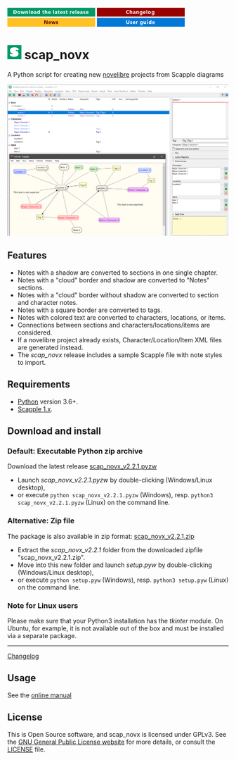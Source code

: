 [![Download the latest release](docs/img/download-button.png)](https://raw.githubusercontent.com/peter88213/scap_novx/main/dist/scap_novx_v2.2.1.pyzw)
[![Changelog](docs/img/changelog-button.png)](docs/changelog.md)
[![News](docs/img/news-button.png)](https://github.com/peter88213/novelibre/discussions/1)
[![User guide](docs/img/help-button.png)](https://peter88213.github.io/nvhelp-en/scap_novx/)

# ![S](icons/sLogo32.png) scap_novx

A Python script for creating new [novelibre](https://github.com/peter88213/novelibre/) projects from Scapple diagrams 

![Screenshot: Example](docs/Screenshots/screen01.png)

## Features

- Notes with a shadow are converted to sections in one single chapter.
- Notes with a "cloud" border and shadow are converted to "Notes" sections.
- Notes with a "cloud" border without shadow are converted to section and character notes.
- Notes with a square border are converted to tags.
- Notes with colored text are converted to characters, locations, or items.
- Connections between sections and characters/locations/items are considered.
- If a novelibre project already exists, Character/Location/Item XML files are generated instead.
- The *scap_novx* release includes a sample Scapple file with note styles to import.

 
## Requirements

- [Python](https://www.python.org/) version 3.6+.
- [Scapple 1.x](https://www.literatureandlatte.com/scapple/overview).


## Download and install

### Default: Executable Python zip archive

Download the latest release [scap_novx_v2.2.1.pyzw](https://github.com/peter88213/scap_novx/raw/main/dist/scap_novx_v2.2.1.pyzw)

- Launch *scap_novx_v2.2.1.pyzw* by double-clicking (Windows/Linux desktop),
- or execute `python scap_novx_v2.2.1.pyzw` (Windows), resp. `python3 scap_novx_v2.2.1.pyzw` (Linux) on the command line.

### Alternative: Zip file

The package is also available in zip format: [scap_novx_v2.2.1.zip](https://github.com/peter88213/scap_novx/raw/main/dist/scap_novx_v2.2.1.zip)

- Extract the *scap_novx_v2.2.1* folder from the downloaded zipfile "scap_novx_v2.2.1.zip".
- Move into this new folder and launch *setup.pyw* by double-clicking (Windows/Linux desktop), 
- or execute `python setup.pyw` (Windows), resp. `python3 setup.pyw` (Linux) on the command line.

### Note for Linux users

Please make sure that your Python3 installation has the *tkinter* module. On Ubuntu, for example, it is not available out of the box and must be installed via a separate package. 

------------------------------------------------------------------

[Changelog](docs/changelog.md)

## Usage

See the [online manual](https://peter88213.github.io/nvhelp-en/scap_novx/)

## License

This is Open Source software, and scap_novx is licensed under GPLv3. See the
[GNU General Public License website](https://www.gnu.org/licenses/gpl-3.0.en.html) for more
details, or consult the [LICENSE](https://github.com/peter88213/scap_novx/blob/main/LICENSE) file.


 




